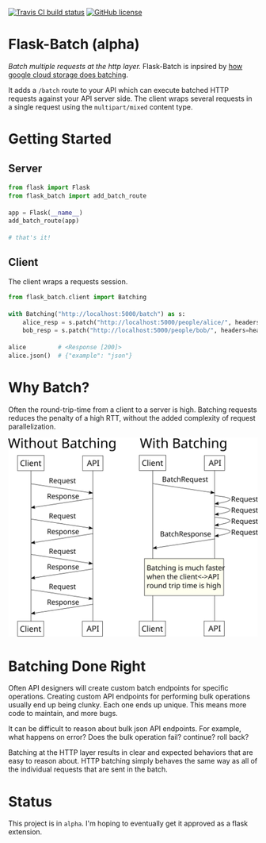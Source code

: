 [![Travis CI build status](https://api.travis-ci.org/dtkav/flask-batch.svg?branch=master)](https://travis-ci.org/dtkav/flask-batch/)
[![GitHub license](https://img.shields.io/github/license/dtkav/flask-batch.svg)](https://github.com/dtkav/flask-batch/blob/master/LICENSE)

# Flask-Batch (alpha)
_Batch multiple requests at the http layer._
Flask-Batch is inpsired by [how google cloud storage does batching](https://cloud.google.com/storage/docs/json_api/v1/how-tos/batch).

It adds a `/batch` route to your API which can execute batched HTTP requests against your
API server side. The client wraps several requests in a single request using the `multipart/mixed` content type.

# Getting Started
## Server
```python
from flask import Flask
from flask_batch import add_batch_route

app = Flask(__name__)
add_batch_route(app)

# that's it!
```

## Client
The client wraps a requests session.
```python
from flask_batch.client import Batching

with Batching("http://localhost:5000/batch") as s:
    alice_resp = s.patch("http://localhost:5000/people/alice/", headers=headers, data=alice_data)
    bob_resp = s.patch("http://localhost:5000/people/bob/", headers=headers, data=bob_data)

alice         # <Response [200]>
alice.json()  # {"example": "json"}
```

# Why Batch?
Often the round-trip-time from a client to a server is high.
Batching requests reduces the penalty of a high RTT, without the added complexity of request parallelization.


![](sequence-diagram.svg)

# Batching Done Right
Often API designers will create custom batch endpoints for specific operations.
Creating custom API endpoints for performing bulk operations usually end up
being clunky. Each one ends up unique. This means more code to maintain, and more bugs.

It can be difficult to reason about bulk json API endpoints.
For example, what happens on error? Does the bulk operation fail? continue?
roll back?

Batching at the HTTP layer results in clear and expected behaviors that are easy
to reason about. HTTP batching simply behaves the same way as all of the individual requests that are sent in the batch.

# Status
This project is in `alpha`. I'm hoping to eventually get it approved as a flask extension.
